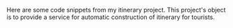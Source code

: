Here are some code snippets from my itinerary project. This project's object is to provide a service for automatic construction of itinerary for tourists.
